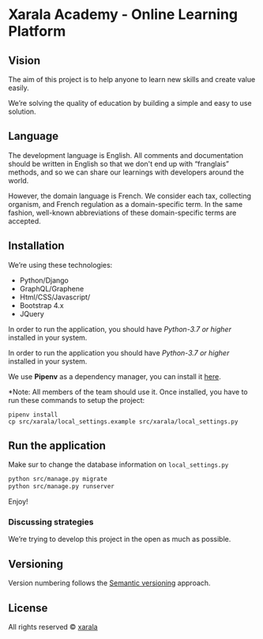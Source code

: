 # Xarala Academy - Online Learning Platform

## Vision

The aim of this project is to help anyone to learn new skills and create value easily.

We’re solving the quality of education by building a simple and easy to use solution.

## Language

The development language is English. All comments and documentation should be written in English so that we don't end up with “franglais” methods, and so we can share our learnings with developers around the world.

However, the domain language is French. We consider each tax, collecting organism, and French regulation as a domain-specific term. In the same fashion, well-known abbreviations of these domain-specific terms are accepted.

## Installation

We’re using these technologies:

- Python/Django
- GraphQL/Graphene
- Html/CSS/Javascript/
- Bootstrap 4.x
- JQuery

In order to run the application, you should have _Python-3.7 or higher_ installed in your system.

In order to run the application you should have _Python-3.7 or higher_ installed in your system.

We use **Pipenv** as a dependency manager, you can install it [here](https://pipenv.pypa.io/en/latest/install/).

\*Note: All members of the team should use it.
Once installed, you have to run these commands to setup the project:

```shell
pipenv install
cp src/xarala/local_settings.example src/xarala/local_settings.py
```

## Run the application

Make sur to change the database information on `local_settings.py`

```bash
python src/manage.py migrate
python src/manage.py runserver
```

Enjoy!

### Discussing strategies

We’re trying to develop this project in the open as much as possible.

## Versioning

Version numbering follows the [Semantic versioning](http://semver.org/) approach.

## License

All rights reserved © [xarala](https://www.xarala.co)
